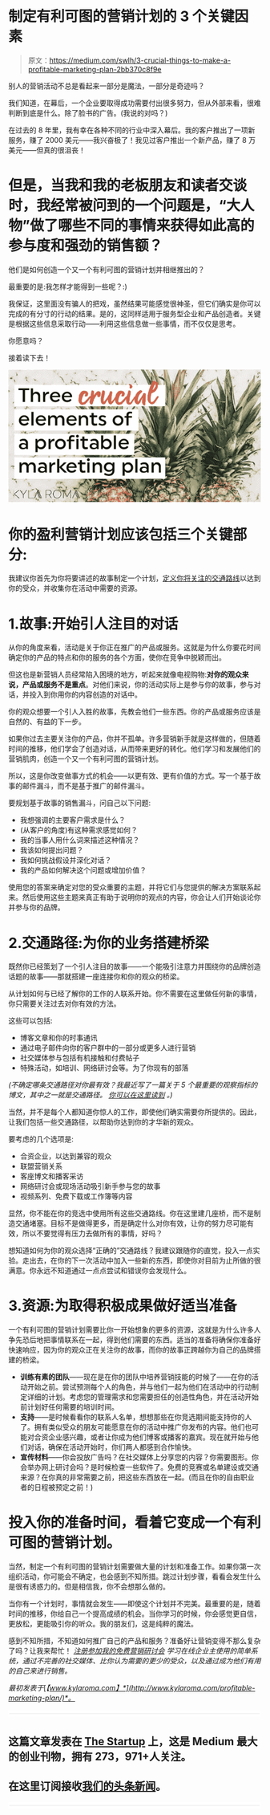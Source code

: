 # 制定有利可图的营销计划的 3 个关键因素

> 原文：<https://medium.com/swlh/3-crucial-things-to-make-a-profitable-marketing-plan-2bb370c8f9e>

别人的营销活动不总是看起来一部分是魔法，一部分是奇迹吗？

我们知道，在幕后，一个企业要取得成功需要付出很多努力，但从外部来看，很难判断到底是什么。除了脸书的广告。(我说的对吗？)

在过去的 8 年里，我有幸在各种不同的行业中深入幕后。我的客户推出了一项新服务，赚了 2000 美元——我兴奋极了！我见过客户推出一个新产品，赚了 8 万美元——但真的很沮丧！

# 但是，当我和我的老板朋友和读者交谈时，我经常被问到的一个问题是，“大人物”做了哪些不同的事情来获得如此高的参与度和强劲的销售额？

他们是如何创造一个又一个有利可图的营销计划并相继推出的？

最重要的是:我怎样才能得到一些呢？:)

我保证，这里面没有骗人的把戏，虽然结果可能感觉很神圣，但它们确实是你可以完成的有分寸的行动的结果。是的，这同样适用于服务型企业和产品创造者。关键是根据这些信息采取行动——利用这些信息做一些事情，而不仅仅是思考。

你愿意吗？

接着读下去！

![](img/48a4d7661c2971ac5392d500bc32052f.png)

# 你的盈利营销计划应该包括三个关键部分:

我建议你首先为你将要讲述的故事制定一个计划，[定义你将关注的交通路线](http://www.kylaroma.com/the-5-metrics-to-watch-successful-sales-campaign/)以达到你的受众，并收集你在活动中需要的资源。

# 1.故事:开始引人注目的对话

从你的角度来看，活动是关于你正在推广的产品或服务。这就是为什么你要花时间确定你的产品的特点和你的服务的各个方面，使你在竞争中脱颖而出。

但这也是新营销人员经常陷入困境的地方，听起来就像电视购物:**对你的观众来说，产品或服务不是重点**。对他们来说，你的活动实际上是参与你的故事，参与对话，并投入到你用你的内容创造的对话中。

你的观众想要一个引人入胜的故事，先教会他们一些东西。你的产品或服务应该是自然的、有益的下一步。

如果你过去主要关注你的产品，你并不孤单。许多营销新手就是这样做的，但随着时间的推移，他们学会了创造对话，从而带来更好的转化。他们学习和发展他们的营销肌肉，创造一个又一个有利可图的营销计划。

所以，这是你改变做事方式的机会——以更有效、更有价值的方式。写一个基于故事的邮件漏斗，而不是基于推广的邮件漏斗。

要规划基于故事的销售漏斗，问自己以下问题:

*   我想强调的主要客户需求是什么？
*   (从客户的角度)有这种需求感觉如何？
*   我的当事人用什么词来描述这种情况？
*   我该如何提出问题？
*   我如何挑战假设并深化对话？
*   我的产品如何解决这个问题或增加价值？

使用您的答案来确定对您的受众重要的主题，并将它们与您提供的解决方案联系起来。然后使用这些主题来真正有助于说明你的观点的内容，你会让人们开始谈论你并参与你的品牌。

# 2.交通路径:为你的业务搭建桥梁

既然你已经策划了一个引人注目的故事——一个能吸引注意力并围绕你的品牌创造话题的故事——那就搭建一座连接你和你的观众的桥梁。

从计划如何与已经了解你的工作的人联系开始。你不需要在这里做任何新的事情，你只需要关注过去对你有效的方法。

这些可以包括:

*   博客文章和你的时事通讯
*   通过电子邮件向你的客户群中的一部分或更多人进行营销
*   社交媒体参与包括有机接触和付费帖子
*   特殊活动，如培训、网络研讨会等。为了你现有的部落

*(不确定哪条交通路径对你最有效？我最近写了一篇关于 5 个最重要的观察指标的博文，其中之一就是交通路径。* [*你可以在这里读到*](http://www.kylaroma.com/the-5-metrics-to-watch-successful-sales-campaign/) *。)*

当然，并不是每个人都知道你惊人的工作，即使他们确实需要你所提供的。因此，让我们包括一些交通路径，以帮助你达到你的才华新的观众。

要考虑的几个选项是:

*   合资企业，以达到兼容的观众
*   联盟营销关系
*   客座博文和播客采访
*   网络研讨会或现场活动吸引新手参与您的故事
*   视频系列、免费下载或工作簿等内容

显然，你不能在你的竞选中使用所有这些交通路线。你在这里建几座桥，而不是制造交通堵塞。目标不是做得更多，而是确定什么对你有效，让你的努力尽可能有效，所以不要觉得有压力去做所有的事情，好吗？

想知道如何为你的观众选择“正确的”交通路线？我建议跟随你的直觉，投入一点实验。走出去，在你的下一次活动中加入一些新的东西，即使你对目前为止所做的很满意。你永远不知道通过一点点尝试和错误你会发现什么。

# 3.资源:为取得积极成果做好适当准备

一个有利可图的营销计划需要比你一开始想象的更多的资源，这就是为什么许多人争先恐后地把事情联系在一起，得到他们需要的东西。适当的准备将确保你准备好快速响应，因为你的观众正在关注你的故事，而你的故事正跨越你为自己的品牌搭建的桥梁。

*   **训练有素的团队**——现在是在你的团队中培养营销技能的时候了——在你的活动开始之前。尝试预测每个人的角色，并与他们一起为他们在活动中的行动制定详细的计划。考虑您的管理需求和您需要担任的创造性角色，并在活动开始前计划好任何需要的培训时间。
*   **支持**——是时候看看你的联系人名单，想想那些在你竞选期间能支持你的人了。拥有类似受众的朋友可能愿意在你的活动中推广你发布的内容。他们也可能对合资企业感兴趣，或者让你成为他们博客或播客的嘉宾。现在就开始与他们对话，确保在活动开始时，你们两人都感到合作愉快。
*   **宣传材料**——你会投放广告吗？在社交媒体上分享您的内容？你需要图形。你会举办网上研讨会吗？是时候检查一些软件了。免费的竞赛或名单建设或交通来源？在你真的非常需要之前，把这些东西放在一起。(而且在你的自由职业者的日程被预定之前！)

# 投入你的准备时间，看着它变成一个有利可图的营销计划。

当然，制定一个有利可图的营销计划需要做大量的计划和准备工作。如果你第一次组织活动，你可能会不确定，也会感到不知所措。跳过计划步骤，看看会发生什么是很有诱惑力的。但是相信我，你不会想那么做的。

当你有一个计划时，事情就会发生——即使这个计划并不完美。最重要的是，随着时间的推移，你给自己一个提高成绩的机会。当你学习的时候，你会感觉更自信，更放松，更能吸引你的听众。我的朋友们，这是纯粹的魔法。

感到不知所措，不知道如何推广自己的产品和服务？准备好让营销变得不那么复杂了吗？让我来帮忙！ [*注册参加我的免费营销研讨会*](https://www.kylaroma.com/a-workshop/register/) *学习在线企业主使用的简单系统，通过不完善的社交媒体、比你认为需要的更少的受众，以及通过成为他们有用的自己来进行销售。*

*最初发表于*[*【www.kylaroma.com】*](http://www.kylaroma.com/profitable-marketing-plan/)*。*

![](img/731acf26f5d44fdc58d99a6388fe935d.png)

## 这篇文章发表在 [The Startup](https://medium.com/swlh) 上，这是 Medium 最大的创业刊物，拥有 273，971+人关注。

## 在这里订阅接收[我们的头条新闻](http://growthsupply.com/the-startup-newsletter/)。

![](img/731acf26f5d44fdc58d99a6388fe935d.png)